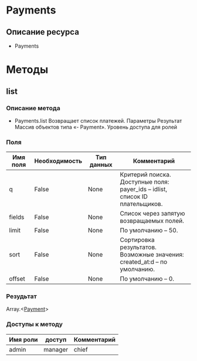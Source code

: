 
# Payments

## Описание ресурса
- Payments

# Методы

## list

### Описание метода
- Payments.list
Возвращает список платежей.
Параметры
Результат
Массив объектов типа «- Payment».
Уровень доступа для ролей

### Поля

| Имя поля | Необходимость | Тип данных | Комментарий |
|---|---|---|---|
|q|False|None|Критерий поиска.<br/>Доступные поля:<br/>payer_ids – idlist, список ID плательщиков.<br/>|
|fields|False|None|Список через запятую возвращаемых полей.<br/>|
|limit|False|None|По умолчанию – 50.<br/>|
|sort|False|None|Сортировка результатов.<br/>Возможные значения:<br/>created_at:d – по умолчанию.<br/>|
|offset|False|None|По умолчанию – 0.<br/>|

### Резудьтат
Array.<[Payment](/docs/types/Payment.md)>
### Доступы к методу

| Имя роли | доступ | Комментарий |
|---|---|---|
|admin|manager|chief|chief_partner|operator|admin_partner